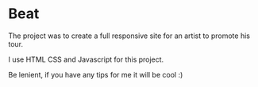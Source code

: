 # Beat
The project was to create a full responsive site for an artist to promote his tour. 

I use HTML CSS and Javascript for this project. 

Be lenient, if you have any tips for me it will be cool :)


